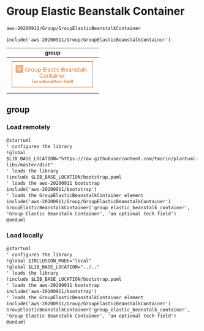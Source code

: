 # Group Elastic Beanstalk Container

```text
aws-20200911/Group/GroupElasticBeanstalkContainer
```

```text
include('aws-20200911/Group/GroupElasticBeanstalkContainer')
```

|group|
|---|
|![](GroupElasticBeanstalkContainer.group.local.png)|



## group
### Load remotely
```plantuml
@startuml
' configures the library
!global $LIB_BASE_LOCATION="https://raw.githubusercontent.com/tmorin/plantuml-libs/master/dist"
' loads the library
!include $LIB_BASE_LOCATION/bootstrap.puml
' loads the aws-20200911 bootstrap
include('aws-20200911/bootstrap')
' loads the GroupElasticBeanstalkContainer element
include('aws-20200911/Group/GroupElasticBeanstalkContainer')
GroupElasticBeanstalkContainer('group_elastic_beanstalk_container', 'Group Elastic Beanstalk Container', 'an optional tech field')
@enduml
```
### Load locally
```plantuml
@startuml
' configures the library
!global $INCLUSION_MODE="local"
!global $LIB_BASE_LOCATION="../.."
' loads the library
!include $LIB_BASE_LOCATION/bootstrap.puml
' loads the aws-20200911 bootstrap
include('aws-20200911/bootstrap')
' loads the GroupElasticBeanstalkContainer element
include('aws-20200911/Group/GroupElasticBeanstalkContainer')
GroupElasticBeanstalkContainer('group_elastic_beanstalk_container', 'Group Elastic Beanstalk Container', 'an optional tech field')
@enduml
```

